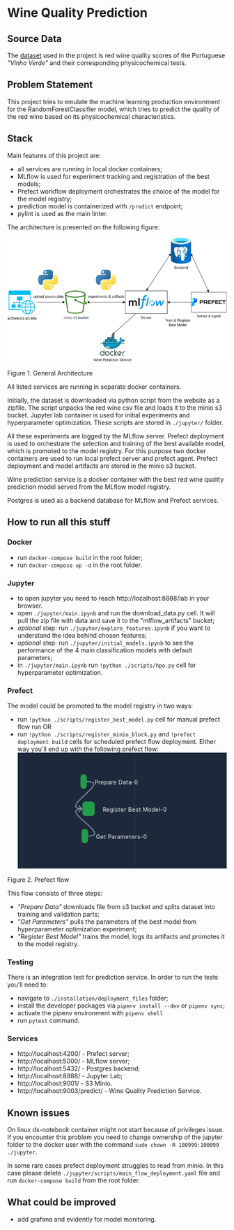 # Wine Quality Prediction

## Source Data
The [dataset](https://archive.ics.uci.edu/dataset/186/wine+quality) used in the project is red wine quality scores of the Portuguese *"Vinho Verde"* and their corresponding physicochemical tests.

## Problem Statement
This project tries to emulate the machine learning production environment for the RandomForestClassifier model, which tries to predict the quality of the red wine based on its physicochemical characteristics.

## Stack
Main features of this project are:
- all services are running in local docker containers;
- MLflow is used for experiment tracking and registration of the best models;
- Prefect workflow deployment orchestrates the choice of the model for the model registry;
- prediction model is containerized with ```/predict``` endpoint;
- pylint is used as the main linter.

The architecture is presented on the following figure:

![Architecture](./resources/architecture.png "Architecture")

Figure 1. General Architecture

All listed services are running in separate docker containers.

Initially, the dataset is downloaded via python script from the website as a zipfile. The script unpacks the red wine csv file and loads it to the minio s3 bucket. Jupyter lab container is used for initial experiments and hyperparameter optimization. These scripts are stored in ```./jupyter/``` folder.

All these experiments are logged by the MLflow server. Prefect deployment is used to orchestrate the selection and training of the best available model, which is promoted to the model registry. For this purpose two docker containers are used to run local prefect server and prefect agent. Prefect deployment and model artifacts are stored in the minio s3 bucket.

Wine prediction service is a docker container with the best red wine quality prediction model served from the MLflow model registry.

Postgres is used as a backend database for MLflow and Prefect services.

## How to run all this stuff
### Docker
- run ```docker-compose build``` in the root folder;
- run ```docker-compose up -d``` in the root folder.

### Jupyter
- to open jupyter you need to reach http://localhost:8888/lab in your browser.
- open ```./jupyter/main.ipynb``` and run the download_data.py cell. It will pull the zip file with data and save it to the "mlflow_artifacts" bucket;
- *optional* step: run ```./jupyter/explore_features.ipynb``` if you want to understand the idea behind chosen features;
- *optional* step: run ```./jupyter/initial_models.ipynb``` to see the performance of the 4 main classification models with default parameters;
- in ```./jupyter/main.ipynb``` run ```!python ./scripts/hpo.py``` cell for hyperparameter optimization.

### Prefect
The model could be promoted to the model registry in two ways:
- run ```!python ./scripts/register_best_model.py``` cell for manual prefect flow run OR
- run ```!python ./scripts/register_minio_block.py``` and ```!prefect deployment build``` cells for scheduled prefect flow deployment.
Either way you'll end up with the following prefect flow:
![Prefect Flow](./resources/prefect_flow_deployment.png "Prefect flow")

Figure 2. Prefect flow

This flow consists of three steps:
- *"Prepare Data"* downloads file from s3 bucket and splits dataset into training and validation parts;
- *"Get Parameters"* pulls the parameters of the best model from hyperparameter optimization experiment;
- *"Register Best Model"* trains the model, logs its artifacts and promotes it to the model registry.

### Testing
There is an integration test for prediction service. In order to run the tests you'll need to:
- navigate to ```./installation/deployment_files``` folder;
- install the developer packages via ```pipenv install --dev``` or ```pipenv sync```;
- activate the pipenv environment with ```pipenv shell```
- run ```pytest``` command.

### Services
- http://localhost:4200/ - Prefect server;
- http://localhost:5000/ - MLflow server;
- http://localhost:5432/ - Postgres backend;
- http://localhost:8888/ - Jupyter Lab;
- http://localhost:9001/ - S3 Minio.
- http://localhost:9003/predict/ - Wine Quality Prediction Service.

## Known issues
On linux ds-notebook container might not start because of privileges issue. If you encounter this problem you need to change ownership of the jupyter folder to the docker user with the command ```sudo chown -R 100999:100099 ./jupyter```.

In some rare cases prefect deployment struggles to read from minio. In this case please delete ```./jupyter/scripts/main_flow_deployment.yaml``` file and run ```docker-compose build``` from the root folder.

## What could be improved
- add grafana and evidently for model monitoring.
